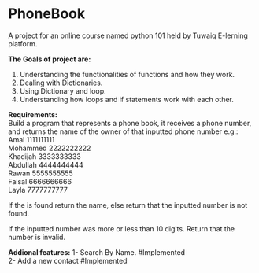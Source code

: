 # PhoneBook

A project for an online course named python 101 held by Tuwaiq E-lerning platform.  <br />

<b>The Goals of project are:</b>  <br />
1) Understanding the functionalities of functions and how they work. <br />
2) Dealing with Dictionaries. <br />
3) Using Dictionary and loop. <br />
4) Understanding how loops and if statements work with each other. <br />

<b>Requirements:</b>  <br />
Build a program that represents a phone book, it receives a phone number, and returns the name of the owner of that inputted phone number e.g.:  <br />
Amal     	1111111111 <br />
Mohammed 	2222222222 <br />
Khadijah 	3333333333  <br />
Abdullah 	4444444444 <br />
Rawan 	  5555555555 <br />
Faisal 	  6666666666 <br />
Layla 	  7777777777 <br />

If the is found return the name, else return that the inputted number is not found.  <br />

If the inputted number was more or less than 10 digits. Return that the number is invalid. <br />


<b> Addional features:</b>
  1- Search By Name. #Implemented <br />
  2- Add a new contact #Implemented <br />
